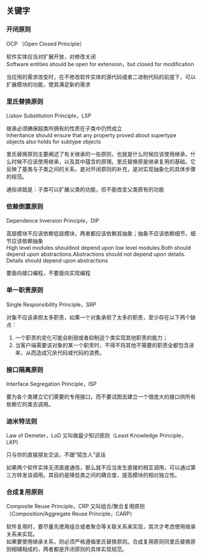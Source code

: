 ## 关键字
### 开闭原则
OCP （Open Closed Principle）  

软件实体应当对扩展开放，对修改关闭  
Software entities should be open for extension，but closed for modification  

当应用的需求改变时，在不修改软件实体的源代码或者二进制代码的前提下，可以扩展模块的功能，使其满足新的需求

### 里氏替换原则
Liskov Substitution Principle，LSP

继承必须确保超类所拥有的性质在子类中仍然成立  
Inheritance should ensure that any property proved about supertype objects also holds for subtype objects  

里氏替换原则主要阐述了有关继承的一些原则，也就是什么时候应该使用继承，什么时候不应该使用继承，以及其中蕴含的原理。里氏替换原是继承复用的基础，它反映了基类与子类之间的关系，是对开闭原则的补充，是对实现抽象化的具体步骤的规范。

通俗讲就是：子类可以扩展父类的功能，但不能改变父类原有的功能

### 依赖倒置原则
Dependence Inversion Principle，DIP

高层模块不应该依赖低层模块，两者都应该依赖其抽象；抽象不应该依赖细节，细节应该依赖抽象  
High level modules shouldnot depend upon low level modules.Both should depend upon abstractions.Abstractions should not depend upon details. Details should depend upon abstractions

要面向接口编程，不要面向实现编程

### 单一职责原则
Single Responsibility Principle，SRP

对象不应该承担太多职责，如果一个对象承担了太多的职责，至少存在以下两个缺点：
1. 一个职责的变化可能会削弱或者抑制这个类实现其他职责的能力；
2. 当客户端需要该对象的某一个职责时，不得不将其他不需要的职责全都包含进来，从而造成冗余代码或代码的浪费。

### 接口隔离原则
Interface Segregation Principle，ISP

要为各个类建立它们需要的专用接口，而不要试图去建立一个很庞大的接口供所有依赖它的类去调用。

### 迪米特法则
Law of Demeter，LoD  又叫做最少知识原则（Least Knowledge Principle，LKP)

只与你的直接朋友交谈，不跟“陌生人”说话

如果两个软件实体无须直接通信，那么就不应当发生直接的相互调用，可以通过第三方转发该调用。其目的是降低类之间的耦合度，提高模块的相对独立性。

### 合成复用原则
Composite Reuse Principle，CRP 又叫组合/聚合复用原则（Composition/Aggregate Reuse Principle，CARP）  

软件复用时，要尽量先使用组合或者聚合等关联关系来实现，其次才考虑使用继承关系来实现。  
如果要使用继承关系，则必须严格遵循里氏替换原则。合成复用原则同里氏替换原则相辅相成的，两者都是开闭原则的具体实现规范。
